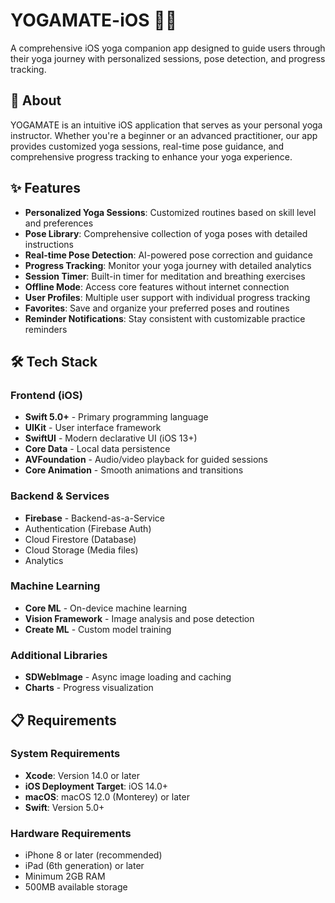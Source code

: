 # YOGAMATE-iOS 🧘‍♀️

A comprehensive iOS yoga companion app designed to guide users through their yoga journey with personalized sessions, pose detection, and progress tracking.

## 📱 About

YOGAMATE is an intuitive iOS application that serves as your personal yoga instructor. Whether you're a beginner or an advanced practitioner, our app provides customized yoga sessions, real-time pose guidance, and comprehensive progress tracking to enhance your yoga experience.

## ✨ Features

- **Personalized Yoga Sessions**: Customized routines based on skill level and preferences
- **Pose Library**: Comprehensive collection of yoga poses with detailed instructions
- **Real-time Pose Detection**: AI-powered pose correction and guidance
- **Progress Tracking**: Monitor your yoga journey with detailed analytics
- **Session Timer**: Built-in timer for meditation and breathing exercises
- **Offline Mode**: Access core features without internet connection
- **User Profiles**: Multiple user support with individual progress tracking
- **Favorites**: Save and organize your preferred poses and routines
- **Reminder Notifications**: Stay consistent with customizable practice reminders

## 🛠 Tech Stack

### Frontend (iOS)
- **Swift 5.0+** - Primary programming language
- **UIKit** - User interface framework
- **SwiftUI** - Modern declarative UI (iOS 13+)
- **Core Data** - Local data persistence
- **AVFoundation** - Audio/video playback for guided sessions
- **Core Animation** - Smooth animations and transitions

### Backend & Services
- **Firebase** - Backend-as-a-Service
 - Authentication (Firebase Auth)
 - Cloud Firestore (Database)
 - Cloud Storage (Media files)
 - Analytics

### Machine Learning 
- **Core ML** - On-device machine learning
- **Vision Framework** - Image analysis and pose detection
- **Create ML** - Custom model training

### Additional Libraries
- **SDWebImage** - Async image loading and caching
- **Charts** - Progress visualization

## 📋 Requirements

### System Requirements
- **Xcode**: Version 14.0 or later
- **iOS Deployment Target**: iOS 14.0+
- **macOS**: macOS 12.0 (Monterey) or later
- **Swift**: Version 5.0+

### Hardware Requirements
- iPhone 8 or later (recommended)
- iPad (6th generation) or later
- Minimum 2GB RAM
- 500MB available storage

